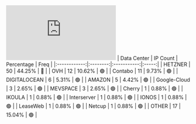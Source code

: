![Diagramm](https://github.com/obajay/StateSync-snapshots/blob/main/Projects/Kyve/1/README.md)
| Data Center | IP Count | Percentage | Freq |
|:------------:|:--------:|:-----------:|:-----:|
| HETZNER | 50 | 44.25% | 🔴 |
| OVH | 12 | 10.62% | 🟢 |
| Contabo | 11 | 9.73% | 🟢 |
| DIGITALOCEAN | 6 | 5.31% | 🟢 |
| AMAZON | 5 | 4.42% | 🟢 |
| Google-Cloud | 3 | 2.65% | 🟢 |
| MEVSPACE | 3 | 2.65% | 🟢 |
| Cherry | 1 | 0.88% | 🟢 |
| IKOULA | 1 | 0.88% | 🟢 |
| Interserver | 1 | 0.88% | 🟢 |
| IONOS | 1 | 0.88% | 🟢 |
| LeaseWeb | 1 | 0.88% | 🟢 |
| Netcup | 1 | 0.88% | 🟢 |
| OTHER | 17 | 15.04% | 🟢 |